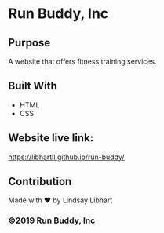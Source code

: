 # Run Buddy, Inc

## Purpose
A website that offers fitness training services. 

## Built With
* HTML
* CSS

## Website live link:
https://libhartll.github.io/run-buddy/

## Contribution
Made with ❤️ by Lindsay Libhart

### ©️2019 Run Buddy, Inc 
